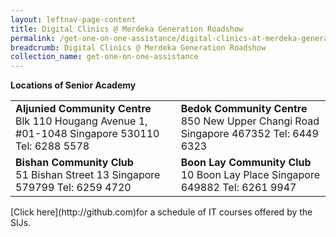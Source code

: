 ```yaml
---
layout: leftnav-page-content
title: Digital Clinics @ Merdeka Generation Roadshow
permalink: /get-one-on-one-assistance/digital-clinics-at-merdeka-generation-roadshow/
breadcrumb: Digital Clinics @ Merdeka Generation Roadshow
collection_name: get-one-on-one-assistance
---
```


**Locations of Senior Academy**

<table>
<tr>
  <td>
    <b>Aljunied Community Centre</b>
    <br>Blk 110 Hougang Avenue 1, #01-1048
    Singapore 530110
    Tel: 6288 5578
  </td>
  <td>
    <b>Bedok Community Centre</b>
    <br>850 New Upper Changi Road
    Singapore 467352
    Tel: 6449 6323
  </td>
</tr>
<tr>
  <td>
    <b>Bishan Community Club</b>
    <br>51 Bishan Street 13
    Singapore 579799
    Tel: 6259 4720
  </td>
  <td>
    <b>Boon Lay Community Club</b>
    <br>10 Boon Lay Place
    Singapore 649882
    Tel: 6261 9947
  </td>
</tr>
</table>
[Click here](http://github.com)for a schedule of IT courses offered by the SIJs.
